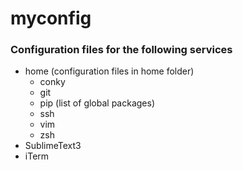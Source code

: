 # myconfig

### Configuration files for the following services

* home (configuration files in home folder)
  * conky
  * git
  * pip (list of global packages)
  * ssh
  * vim
  * zsh
* SublimeText3
* iTerm
